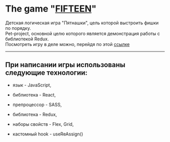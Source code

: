 # The game "[FIFTEEN](https://alexbash82.github.io/fifteen/)"  

Детская логическая игра "Пятнашки", цель которой выстроить фишки по порядку.  
Pet-project, основной целю которого является демонстрация работы с библиотекой Redux.  
Посмотреть игру в деле можно, перейдя по этой [ссылке](https://alexbash82.github.io/fifteen/)
*** 

## При написании игры использованы следующие технологии:

+ язык - JavaScript,

+ библиотека - React,

+ препроцессор - SASS,

+ библиотека - Redux,

+ наборы свойств - Flex, Grid,

+ кастомный hook - useReAssign()
